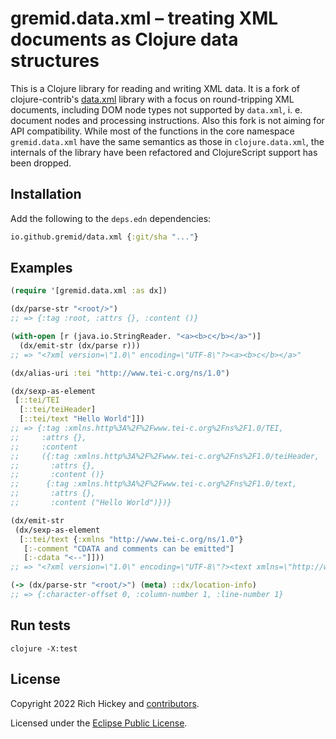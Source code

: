 # gremid.data.xml – treating XML documents as Clojure data structures

This is a Clojure library for reading and writing XML data. It is a fork of
clojure-contrib's [data.xml](https://github.com/clojure/data.xml) library with a
focus on round-tripping XML documents, including DOM node types not supported by
`data.xml`, i. e. document nodes and processing instructions. Also this fork is
not aiming for API compatibility. While most of the functions in the core
namespace `gremid.data.xml` have the same semantics as those in
`clojure.data.xml`, the internals of the library have been refactored and
ClojureScript support has been dropped.

## Installation

Add the following to the `deps.edn` dependencies:

```clojure
io.github.gremid/data.xml {:git/sha "..."}
```

## Examples

```clojure
(require '[gremid.data.xml :as dx])

(dx/parse-str "<root/>") 
;; => {:tag :root, :attrs {}, :content ()}

(with-open [r (java.io.StringReader. "<a><b>c</b></a>")]
  (dx/emit-str (dx/parse r)))
;; => "<?xml version=\"1.0\" encoding=\"UTF-8\"?><a><b>c</b></a>"

(dx/alias-uri :tei "http://www.tei-c.org/ns/1.0")

(dx/sexp-as-element
 [::tei/TEI
  [::tei/teiHeader]
  [::tei/text "Hello World"]])
;; => {:tag :xmlns.http%3A%2F%2Fwww.tei-c.org%2Fns%2F1.0/TEI,
;;     :attrs {},
;;     :content
;;     ({:tag :xmlns.http%3A%2F%2Fwww.tei-c.org%2Fns%2F1.0/teiHeader,
;;       :attrs {},
;;       :content ()}
;;      {:tag :xmlns.http%3A%2F%2Fwww.tei-c.org%2Fns%2F1.0/text,
;;       :attrs {},
;;       :content ("Hello World")})}

(dx/emit-str
 (dx/sexp-as-element
  [::tei/text {:xmlns "http://www.tei-c.org/ns/1.0"}
   [:-comment "CDATA and comments can be emitted"]
   [:-cdata "<--"]]))
;; => "<?xml version=\"1.0\" encoding=\"UTF-8\"?><text xmlns=\"http://www.tei-c.org/ns/1.0\"><!--CDATA and comments can be emitted--><![CDATA[<--]]></text>"

(-> (dx/parse-str "<root/>") (meta) ::dx/location-info)
;; => {:character-offset 0, :column-number 1, :line-number 1}
```
## Run tests

```shell
clojure -X:test
```

## License

Copyright 2022 Rich Hickey and [contributors](AUTHORS).

Licensed under the [Eclipse Public
License](http://www.opensource.org/licenses/eclipse-1.0.php).
